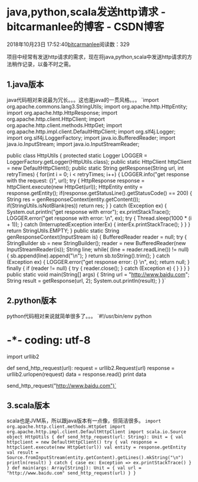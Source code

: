 
# java,python,scala发送http请求 - bitcarmanlee的博客 - CSDN博客


2018年10月23日 17:52:40[bitcarmanlee](https://me.csdn.net/bitcarmanlee)阅读数：329


项目中经常有发送http请求的需求，现在将java,python,scala中发送http请求的方法稍作记录，以备不时之需。
## 1.java版本
java代码相对来说最为冗长。。。这也是java的一贯风格。。。
`import org.apache.commons.lang3.StringUtils;
import org.apache.http.HttpEntity;
import org.apache.http.HttpResponse;
import org.apache.http.client.HttpClient;
import org.apache.http.client.methods.HttpGet;
import org.apache.http.impl.client.DefaultHttpClient;
import org.slf4j.Logger;
import org.slf4j.LoggerFactory;
import java.io.BufferedReader;
import java.io.InputStream;
import java.io.InputStreamReader;

public class HttpUtils {
    protected static Logger LOGGER = LoggerFactory.getLogger(HttpUtils.class);
    public static HttpClient httpClient = new DefaultHttpClient();
    public static String getResponse(String url, int retryTimes) {
        for(int i = 0; i < retryTimes; i++) {
            LOGGER.info("get response with the request: {}", url);
            try {
                HttpResponse response = httpClient.execute(new HttpGet(url));
                HttpEntity entity = response.getEntity();
                if(response.getStatusLine().getStatusCode() == 200) {
                    String res = genResponseContext(entity.getContent());
                    if(StringUtils.isNotBlank(res)) return res;
                }
            } catch (Exception ex) {
                System.out.println("get response with error");
                ex.printStackTrace();
                LOGGER.error("get response with error: \n", ex);
                try {
                    Thread.sleep(1000 * (i + 1));
                } catch (InterruptedException interEx) {
                    interEx.printStackTrace();
                }
            }
        }
        return StringUtils.EMPTY;
    }
    public static String genResponseContext(InputStream is) {
        BufferedReader reader = null;
        try {
            StringBuilder sb = new StringBuilder();
            reader = new BufferedReader(new InputStreamReader(is));
            String line;
            while( (line = reader.readLine()) != null) {
                sb.append(line).append("\n");
            }
            return sb.toString().trim();
        } catch (Exception ex) {
            LOGGER.error("get response error: {} \n", ex);
            return null;
        } finally {
            if (reader != null) {
                try {
                    reader.close();
                } catch (Exception e) {
                }
            }
        }
    }
    public static void main(String[] args) {
        String url = "http://www.baidu.com";
        String result = getResponse(url, 2);
        System.out.println(result);
    }
}`
## 2.python版本
python代码相对来说就简单很多了。。。
`#!/usr/bin/env python
# -*- coding: utf-8
import urllib2

def send_http_request(url):
    request = urllib2.Request(url)
    response = urllib2.urlopen(request)
    data = response.read()
    print data

send_http_request("http://www.baidu.com")`
## 3.scala版本
scala也是JVM系，所以跟java版本有一点像，但简洁很多。
`import org.apache.http.client.methods.HttpGet
import org.apache.http.impl.client.DefaultHttpClient
import scala.io.Source
object HttpUtils {
    def send_http_request(url: String): Unit = {
        val httpclient = new DefaultHttpClient()
        try {
            val response = httpclient.execute(new HttpGet(url))
            val entity = response.getEntity
            val result = Source.fromInputStream(entity.getContent).getLines().mkString("\n")
            println(result)
        } catch {
            case ex: Exception => ex.printStackTrace()
        }
    }
    def main(args: Array[String]): Unit = {
        val url = "http://www.baidu.com"
        send_http_request(url)
    }
}`

